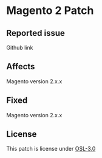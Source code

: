 # Magento 2 Patch

## Reported issue
Github link

## Affects
Magento version 2.x.x

## Fixed
Magento version 2.x.x

## License
This patch is license under [OSL-3.0](./LICENSE)